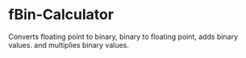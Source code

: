 # fBin-Calculator
Converts floating point to binary, binary to floating point, adds binary values. and multiplies binary values.
